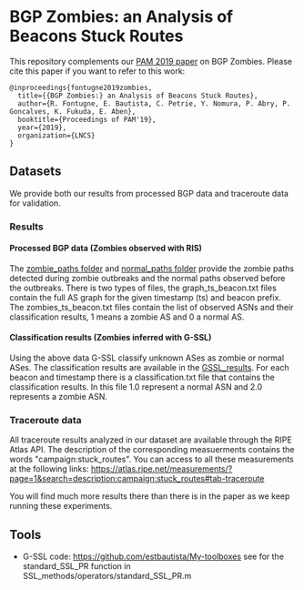 # BGP Zombies: an Analysis of Beacons Stuck Routes

This repository complements our [PAM 2019 paper](https://www.iij-ii.co.jp/en/members/romain/pdf/romain_pam2019.pdf) on BGP Zombies.
Please cite this paper if you want to refer to this work:
```
@inproceedings{fontugne2019zombies,
  title={{BGP Zombies:} an Analysis of Beacons Stuck Routes},
  author={R. Fontugne, E. Bautista, C. Petrie, Y. Nomura, P. Abry, P. Goncalves, K. Fukuda, E. Aben},
  booktitle={Proceedings of PAM'19},
  year={2019},
  organization={LNCS}
}
```

## Datasets
We provide both our results from processed BGP data and traceroute data for validation.

### Results

#### Processed BGP data (Zombies observed with RIS)
The [zombie_paths folder](https://github.com/romain-fontugne/BGPzombiesSSL/tree/master/zombie_paths) and [normal_paths folder](https://github.com/romain-fontugne/BGPzombiesSSL/tree/master/normal_paths) provide the zombie paths detected during zombie outbreaks and the normal paths observed before the outbreaks. There is two types of files, the graph_ts_beacon.txt files contain the full AS graph for the given timestamp (ts) and beacon prefix. The zombies_ts_beacon.txt files contain the list of observed ASNs and their classification results, 1 means a zombie AS and 0 a normal AS.

#### Classification results (Zombies inferred with G-SSL)
Using the above data G-SSL classify unknown ASes as zombie or normal ASes. The classification results are available in the [GSSL_results](https://github.com/romain-fontugne/BGPzombiesSSL/tree/master/GSSL_results). For each beacon and timestamp there is a classification.txt file that contains the classification results. In this file 1.0 represent a normal ASN and 2.0 represents a zombie ASN.


### Traceroute data
All traceroute results analyzed in our dataset are available through the RIPE Atlas API. 
The description of the corresponding measuerments contains the words "campaign:stuck_routes".
You can access to all these measurements at the following links:
https://atlas.ripe.net/measurements/?page=1&search=description:campaign:stuck_routes#tab-traceroute

You will find much more results there than there is in the paper as we keep running these experiments.

## Tools
- G-SSL code: https://github.com/estbautista/My-toolboxes see for the standard_SSL_PR function in SSL_methods/operators/standard_SSL_PR.m
